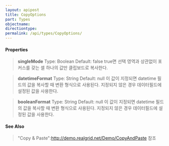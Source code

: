 ```yaml
---
layout: apipost
title: CopyOptions
part: Types
objectname: 
directiontype: 
permalink: /api/types/CopyOptions/
---
```



>

#### Properties

> **singleMode**
> Type: Boolean
> Default: false
> true면 선택 영역과 상관없이 포커스를 갖는 셀 하나의 값만 클립보드로 복사한다.

> **datetimeFormat**
> Type: String
> Default: null
> 이 값이 지정되면 datetime 필드의 값을 복사할 때 변환 형식으로 사용된다. 지정되지 않은 경우 데이터필드에 설정된 값을 사용한다.

> **booleanFormat**
> Type: String
> Default: null
> 이 값이 지정되면 datetime 필드의 값을 복사할 때 변환 형식으로 사용된다. 지정되지 않은 경우 데이터필드에 설정된 값을 사용한다.

#### See Also
>
> "Copy & Paste":http://demo.realgrid.net/Demo/CopyAndPaste 참조
